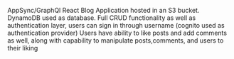AppSync/GraphQl React Blog Application hosted in an S3 bucket. DynamoDB used as database.
Full CRUD functionality as well as authentication layer, users can sign in through username (cognito used as authentication provider) 
Users have ability to like posts and add comments as well, along with capability to manipulate posts,comments, and users to their liking  
